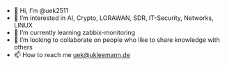 - 👋 Hi, I’m @uek2511
- 👀 I’m interested in AI, Crypto, LORAWAN, SDR, IT-Security, Networks, LINUX
- 🌱 I’m currently learning zabbix-monitoring
- 💞️ I’m looking to collaborate on people who like to share knowledge with others
- 📫 How to reach me uek@ukleemann.de


